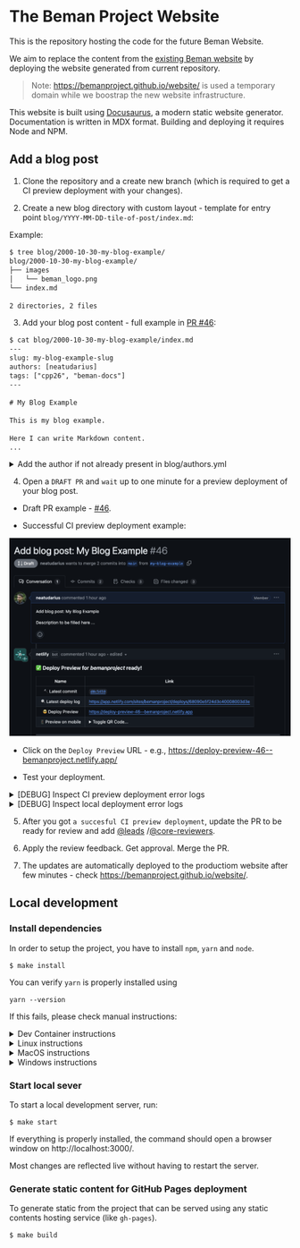 # The Beman Project Website

This is the repository hosting the code for the future Beman Website.

We aim to replace the content from the [existing Beman website](https://www.bemanproject.org) by deploying the website generated from current repository.

<!-- TODO: Remove this after the website deployment switch. -->
> Note: https://bemanproject.github.io/website/ is used a temporary domain while we boostrap the new website infrastructure.

This website is built using [Docusaurus](https://docusaurus.io/), a modern static website generator. 
Documentation is written in MDX format.
Building and deploying it requires Node and NPM.

## Add a blog post

1. Clone the repository and a create new branch (which is required to get a CI preview deployment with your changes).

2. Create a new blog directory with custom layout - template for entry point `blog/YYYY-MM-DD-tile-of-post/index.md`:

Example:

```shell
$ tree blog/2000-10-30-my-blog-example/                       
blog/2000-10-30-my-blog-example/
├── images
│   └── beman_logo.png
└── index.md

2 directories, 2 files
```

3. Add your blog post content - full example in [PR #46](https://github.com/bemanproject/website/pull/46/): 

```shell
$ cat blog/2000-10-30-my-blog-example/index.md
---
slug: my-blog-example-slug
authors: [neatudarius]
tags: ["cpp26", "beman-docs"]
---

# My Blog Example

This is my blog example.

Here I can write Markdown content.
...
```

<details>
<summary> Add the author if not already present in blog/authors.yml  </summary>

If this is your first time writing a blog post, you have to add yourself as an author in the `blog/authors.yml` file. Add a new entry using the following format:

```shell
<AuthorTag>:    # Your author tag, this is what you will use in the header section for a log.
name:           # Your Real Name.
title:          # Your title, how do you want to be recognized by other people.
url:            # Your Github profile page
image_url:      # A url for your profile image (for Github profile image: go to your profile, click on your image and open it in a new tab, copy the link).
page: true      # If an author page should be generated for you. 
socials:        # Include your socials (like your Github, X, Linkedin etc)
    github: <yourGithubId>
```

Full example also in [PR #46](https://github.com/bemanproject/website/pull/46/).
</details>


4. Open a `DRAFT PR` and `wait` up to one minute for a preview deployment of your blog post.

* Draft PR example - [#46](https://github.com/bemanproject/website/pull/46). 

* Successful CI preview deployment example:

![CI preview deployment success message](./images/tutorial/add-a-blog/ci-preview-deployment-success-message.png)  

* Click on the `Deploy Preview` URL - e.g., https://deploy-preview-46--bemanproject.netlify.app/

* Test your deployment.

<details>
<summary> [DEBUG] Inspect CI preview deployment error logs </summary>

* `DRAFT` PR example with CI preview deployment error  - [#49](https://github.com/bemanproject/website/pull/49). 
  
* Failed CI preview deployment example:

![](./images/tutorial/add-a-blog/ci-preview-deployment-failure-message.png)

* Click on the `Latest deploy log` URL - e.g., https://app.netlify.com/sites/bemanproject/deploys/6809108974fd910008633aa9.

* TODO: set permissions.

* Fix the error, commit, push. Wait for new deployment.

</details>

<details>
<summary> [DEBUG] Inspect local deployment error logs </summary>

* On local setup, run `make` (see [Local development](#local-development)) and check if there is any error in the console - example:

```shell
$ make 
...
[INFO] Starting the development server...
...
[ERROR] Error: Processing of blog source file path=2000-10-30-my-blog-example/index.md failed.
    at doProcessBlogSourceFile (/Users/dariusn/dev/dn/git/Beman/website/node_modules/@docusaurus/plugin-content-blog/lib/blogUtils.js:268:19)
    at async Promise.all (index 0)
    ... 10 lines matching cause stack trace ...
    at async file:///Users/dariusn/dev/dn/git/Beman/website/node_modules/@docusaurus/core/bin/docusaurus.mjs:44:3 {
  [cause]: Error: Blog author with key "neatudarius" not found in the authors map file.
  Valid author keys are:
  - JeffGarland
  - dabrahams
  - DavidSankel
```

* Fix the error, re-deploy the local website.

* Commit and push the changes. Wait for a new CI preview deployment.

</details>

5. After you got `a succesful CI preview deployment`, update the PR to be ready for review and add [@leads](https://github.com/orgs/bemanproject/teams/leads) /[@core-reviewers](https://github.com/orgs/bemanproject/teams/core-reviewers).

6. Apply the review feedback. Get approval. Merge the PR.

<!-- TODO: Replace with https://www.bemanproject.org/ after the website deployment switch. -->
7. The updates are automatically deployed to the productiom website after few minutes - check https://bemanproject.github.io/website/.

## Local development

### Install dependencies

In order to setup the project, you have to install `npm`, `yarn` and `node`.

```shell
$ make install
```

You can verify `yarn` is properly installed using

```shell
yarn --version
```

If this fails, please check manual instructions:

<details>
<summary> Dev Container instructions </summary>

This project includes a development container configuration for VS Code. To use it:

1. Install [Visual Studio Code](https://code.visualstudio.com/) and the [Dev Containers extension](https://marketplace.visualstudio.com/items?itemName=ms-vscode-remote.remote-containers).
2. Open the project in VS Code.
3. When prompted, reopen the project in the dev container.
4. The container will automatically install dependencies and set up the environment.
5. Go to the [Start local server](#start-local-sever) section.

</details>

<details>
<summary> Linux instructions</summary>

```shell
$ sudo apt install nodejs
$ sudo apt install npm
$ npm install yarn
```

</details>

<details>
<summary> MacOS instructions</summary>

```shell
$ brew install node
$ brew install npm
$ npm install -g yarn
```

</details>

<details>
<summary> Windows instructions</summary>

```shell
$ winget install OpenJS.NodeJS
$ npm install -g yarn
```

</details>

### Start local sever

To start a local development server, run:

```shell
$ make start
```

If everything is properly installed, the command  should open a browser window on http://localhost:3000/.

Most changes are reflected live without having to restart the server.


### Generate static content for GitHub Pages deployment

To generate static from the project that can be served using any static contents hosting service (like `gh-pages`).

```shell
$ make build
```
